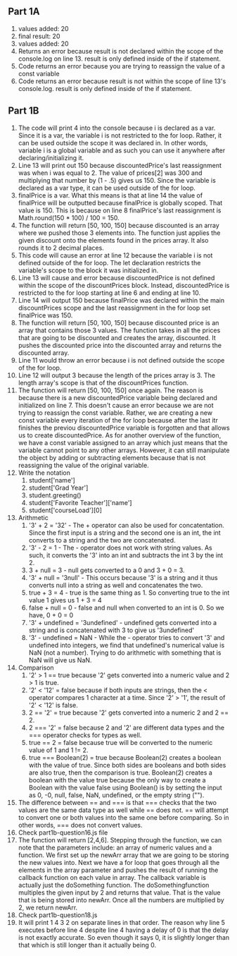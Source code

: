 ## Part 1A
1. values added: 20
2. final result: 20
3. values added: 20
4. Returns an error because result is not declared within the scope of the console.log on line 13. result is only defined inside of the if statement.
5. Code returns an error because you are trying to reassign the value of a const variable
6. Code returns an error because result is not within the scope of line 13's console.log. result is only defined inside of the if statement.

## Part 1B
1. The code will print 4 into the console because i is declared as a var. Since it is a var, the variable i is not restricted to the for loop. Rather, it can be used outside the scope it was declared in. In other words, variable i is a global variable and as such you can use it anywhere after declaring/initializing it.
2. Line 13 will print out 150 because discountedPrice's last reassignment was when i was equal to 2. The value of prices[2] was 300 and multiplying that number by (1 - .5) gives us 150. Since the variable is declared as a var type, it can be used outside of the for loop.
3. finalPrice is a var. What this means is that at line 14 the value of finalPrice will be outputted because finalPrice is globally scoped. That value is 150. This is because on line 8 finalPrice's last reassignment is Math.round(150 * 100) / 100 = 150.
4. The function will return [50, 100, 150] because discounted is an array where we pushed those 3 elements into. The function just applies the given discount onto the elements found in the prices array. It also rounds it to 2 decimal places.
5. This code will cause an error at line 12 because the variable i is not defined outside of the for loop. The let declaration restricts the variable's scope to the block it was initialized in.
6. Line 13 will cause and error because discountedPrice is not defined within the scope of the discountPrices block. Instead, discountedPrice is restricted to the for loop starting at line 6 and ending at line 10.
7. Line 14 will output 150 because finalPrice was declared within the main discountPrices scope and the last reassignment in the for loop set finalPrice was 150.
8. The function will return [50, 100, 150] because discounted price is an array that contains those 3 values. The function takes in all the prices that are going to be discounted and creates the array, discounted. It pushes the discounted price into the discounted array and returns the discounted array.
9. Line 11 would throw an error because i is not defined outside the scope of the for loop.
10. Line 12 will output 3 because the length of the prices array is 3. The length array's scope is that of the discountPrices function.
11. The function will return [50, 100, 150] once again. The reason is because there is a new discountedPrice variable being declared and initialized on line 7. This doesn't cause an error because we are not trying to reassign the const variable. Rather, we are creating a new const variable every iteration of the for loop because after the last itr finishes the previou discountedPrice variable is forgotten and that allows us to create discountedPrice. As for another overview of the function, we have a const variable assigned to an array which just means that the variable cannot point to any other arrays. However, it can still manipulate the object by adding or subtracting elements because that is not reassigning the value of the original variable.
12. Write the notation
    1.  student['name']
    2.  student['Grad Year']
    3.  student.greeting()
    4.  student['Favorite Teacher']['name']
    5.  student['courseLoad'][0]
13. Arithmetic
    1.  '3' + 2 = '32' - The + operator can also be used for concatentation. Since the first input is a string and the second one is an int, the int converts to a string and the two are concatenated.
    2.  '3' - 2 = 1 - The - operator does not work with string values. As such, it converts the '3' into an int and subtracts the int 3 by the int 2.
    3.  3 + null = 3 - null gets converted to a 0 and 3 + 0 = 3.
    4.  '3' + null = '3null' - This occurs because '3' is a string and it thus converts null into a string as well and concatenates the two.
    5.  true + 3 = 4 - true is the same thing as 1. So converting true to the int value 1 gives us 1 + 3 = 4
    6.  false + null = 0 - false and null when converted to an int is 0. So we have, 0 + 0 = 0
    7.  '3' + undefined = '3undefined' - undefined gets converted into a string and is concatenated with 3 to give us '3undefined'
    8.  '3' - undefined = NaN - While the - operator tries to convert '3' and undefined into integers, we find that undefined's numerical value is NaN (not a number). Trying to do arithmetic with something that is NaN will give us NaN.
14. Comparison
    1.  '2' > 1 == true because '2' gets converted into a numeric value and 2 > 1 is true.
    2.  '2' < '12' = false because if both inputs are strings, then the < operator compares 1 character at a time. Since '2' > '1', the result of '2' < '12' is false.
    3.  2 == '2' = true because '2' gets converted into a numeric 2 and 2 == 2.
    4.  2 === '2' = false because 2 and '2' are different data types and the === operator checks for types as well.
    5.  true == 2 = false because true will be converted to the numeric value of 1 and 1 != 2.
    6.  true === Boolean(2) = true because Boolean(2) creates a boolean with the value of true. Since both sides are booleans and both sides are also true, then the comparison is true. Boolean(2) creates a boolean with the value true because the only way to create a Boolean with the value false using Boolean() is by setting the input as 0, -0, null, false, NaN, undefined, or the empty string ("").
15. The difference between == and === is that === checks that the two values are the same data type as well while == does not. == will attempt to convert one or both values into the same one before comparing. So in other words, === does not convert values.
16. Check part1b-question16.js file
17. The function will return [2,4,6]. Stepping through the function, we can note that the parameters include: an array of numeric values and a function. We first set up the newArr array that we are going to be storing the new values into. Next we have a for loop that goes through all the elements in the array parameter and pushes the result of running the callback function on each value in array. The callback variable is actually just the doSomething function. The doSomethingfunction multiples the given input by 2 and returns that value. That is the value that is being stored into newArr. Once all the numbers are multiplied by 2, we return newArr.
18. Check part1b-question18.js
19. It will print 1 4 3 2 on separate lines in that order. The reason why line 5 executes before line 4 despite line 4 having a delay of 0 is that the delay is not exactly accurate. So even though it says 0, it is slightly longer than that which is still longer than it actually being 0.